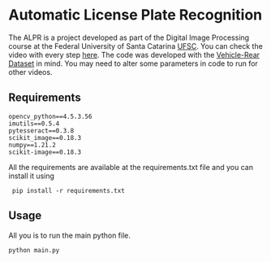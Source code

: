 # Automatic License Plate Recognition

The ALPR is a project developed as part of the Digital Image Processing course at the Federal University of Santa Catarina [UFSC](http://ufsc.br/). You can check the video with every step [here](https://www.youtube.com/watch?v=q6AUbnGTE94&ab_channel=LucasRamos). The code was developed with the [Vehicle-Rear Dataset](https://github.com/icarofua/vehicle-rear) in mind. You may need to alter some parameters in code to run for other videos.

## Requirements
```
opencv_python==4.5.3.56
imutils==0.5.4
pytesseract==0.3.8
scikit_image==0.18.3
numpy==1.21.2
scikit-image==0.18.3
```
All the requirements are available at the requirements.txt file and you can install it using 
```
 pip install -r requirements.txt
```

## Usage
All you is to run the main python file. 
```
python main.py
```
